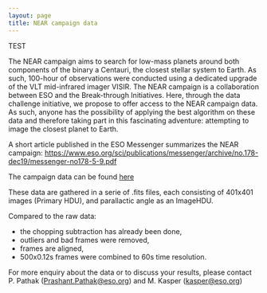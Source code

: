 ```yaml
---
layout: page
title: NEAR campaign data
---
```


TEST

The NEAR campaign aims to search for low-mass planets around both components of the binary a Centauri, the closest stellar system to Earth. 
As such, 100-hour of observations were conducted using a dedicated upgrade of the VLT mid-infrared imager VISIR. 
The NEAR campaign is a collaboration between ESO and the Break-through Initiatives. 
Here, through the data challenge initiative, we propose to offer access to the NEAR campaign data. 
As such, anyone has the possibility of applying the best algorithm on these data and therefore taking part in this fascinating adventure: attempting to image the closest planet to Earth.

A short article published in the ESO Messenger summarizes the NEAR campaign: <https://www.eso.org/sci/publications/messenger/archive/no.178-dec19/messenger-no178-5-9.pdf>

The campaign data can be found [here](<ftp://ftp.eso.org/projects/aosimul/NEAR_Campaign_data/>)

These data are gathered in a serie of .fits files, each consisting of 401x401 images (Primary HDU), and parallactic angle as an ImageHDU. 

Compared to the raw data: 
* the chopping subtraction has already been done, 
* outliers and bad frames were removed, 
* frames are aligned, 
* 500x0.12s frames were combined to 60s time resolution.

For more enquiry about the data or to discuss your results, please contact P. Pathak (<Prashant.Pathak@eso.org>) and M. Kasper (kasper@eso.org)
